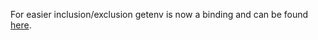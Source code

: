For easier inclusion/exclusion getenv is now a binding and can be found
[here](http://git.libelektra.org/tree/master/src/bindings/intercept/getenv).
